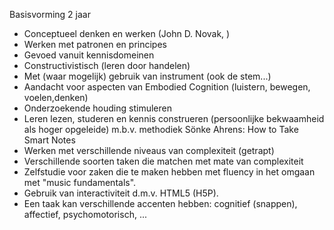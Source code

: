 Basisvorming 2 jaar

- Conceptueel denken en werken (John D. Novak, )
- Werken met patronen en principes 
- Gevoed vanuit kennisdomeinen
- Constructivistisch (leren door handelen)
- Met (waar mogelijk) gebruik van instrument (ook de stem...)
- Aandacht voor aspecten van Embodied Cognition (luistern, bewegen, voelen,denken)
- Onderzoekende houding stimuleren
- Leren lezen, studeren en kennis construeren (persoonlijke bekwaamheid als hoger opgeleide) m.b.v. methodiek Sönke Ahrens: How to Take Smart Notes
- Werken met verschillende niveaus van complexiteit (getrapt)
- Verschillende soorten taken die matchen met mate van complexiteit
- Zelfstudie voor zaken die te maken hebben met fluency in het omgaan met "music fundamentals".
- Gebruik van interactiviteit d.m.v. HTML5 (H5P).
- Een taak kan verschillende accenten hebben:  cognitief (snappen), affectief, psychomotorisch, ...






